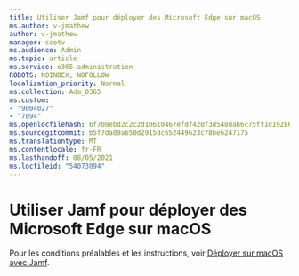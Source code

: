 ```yaml
---
title: Utiliser Jamf pour déployer des Microsoft Edge sur macOS
ms.author: v-jmathew
author: v-jmathew
manager: scotv
ms.audience: Admin
ms.topic: article
ms.service: o365-administration
ROBOTS: NOINDEX, NOFOLLOW
localization_priority: Normal
ms.collection: Adm_O365
ms.custom:
- "9004027"
- "7094"
ms.openlocfilehash: 6f708ebd2c2c2d10610467efdf420f3d548dab6c75ff1d19286561e754ba7710
ms.sourcegitcommit: b5f7da89a650d2915dc652449623c78be6247175
ms.translationtype: MT
ms.contentlocale: fr-FR
ms.lasthandoff: 08/05/2021
ms.locfileid: "54073094"
---
```

# <a name="use-jamf-to-deploy-microsoft-edge-to-macos"></a>Utiliser Jamf pour déployer des Microsoft Edge sur macOS

Pour les conditions préalables et les instructions, voir [Déployer sur macOS avec Jamf](https://go.microsoft.com/fwlink/?linkid=2135109).
